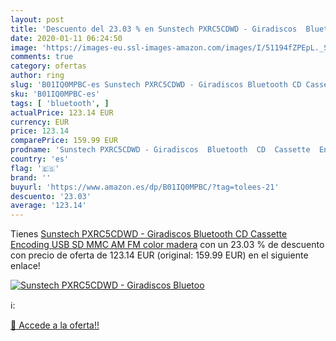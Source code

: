 ```yaml
---
layout: post
title: 'Descuento del 23.03 % en Sunstech PXRC5CDWD - Giradiscos  Bluetoo'
date: 2020-01-11 06:24:50
image: 'https://images-eu.ssl-images-amazon.com/images/I/51194fZPEpL._SL200_.jpg'
comments: true
category: ofertas
author: ring
slug: 'B01IQ0MPBC-es Sunstech PXRC5CDWD - Giradiscos Bluetooth CD Cassette...'
sku: 'B01IQ0MPBC-es'
tags: [ 'bluetooth', ]
actualPrice: 123.14 EUR
currency: EUR
price: 123.14
comparePrice: 159.99 EUR
prodname: 'Sunstech PXRC5CDWD - Giradiscos  Bluetooth  CD  Cassette  Encoding  USB  SD  MMC  AM  FM  color madera'
country: 'es'
flag: '🇪🇸'
brand: ''
buyurl: 'https://www.amazon.es/dp/B01IQ0MPBC/?tag=tolees-21'
descuento: '23.03'
average: '123.14'
---
```


Tienes [Sunstech PXRC5CDWD - Giradiscos  Bluetooth  CD  Cassette  Encoding  USB  SD  MMC  AM  FM  color madera](https://www.amazon.es/dp/B01IQ0MPBC/?tag=tolees-21) con un 23.03 % de descuento con precio de oferta de 123.14 EUR (original: 159.99 EUR) en el siguiente enlace!

[![Sunstech PXRC5CDWD - Giradiscos  Bluetoo](https://images-eu.ssl-images-amazon.com/images/I/51194fZPEpL._SL200_.jpg)](https://www.amazon.es/dp/B01IQ0MPBC/?tag=tolees-21)

ℹ️:


[🛒 Accede a la oferta!!](https://www.amazon.es/dp/B01IQ0MPBC/?tag=tolees-21)
